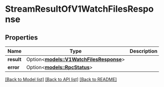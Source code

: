 # StreamResultOfV1WatchFilesResponse

## Properties

Name | Type | Description | Notes
------------ | ------------- | ------------- | -------------
**result** | Option<[**models::V1WatchFilesResponse**](v1WatchFilesResponse.md)> |  | [optional]
**error** | Option<[**models::RpcStatus**](rpcStatus.md)> |  | [optional]

[[Back to Model list]](../README.md#documentation-for-models) [[Back to API list]](../README.md#documentation-for-api-endpoints) [[Back to README]](../README.md)


